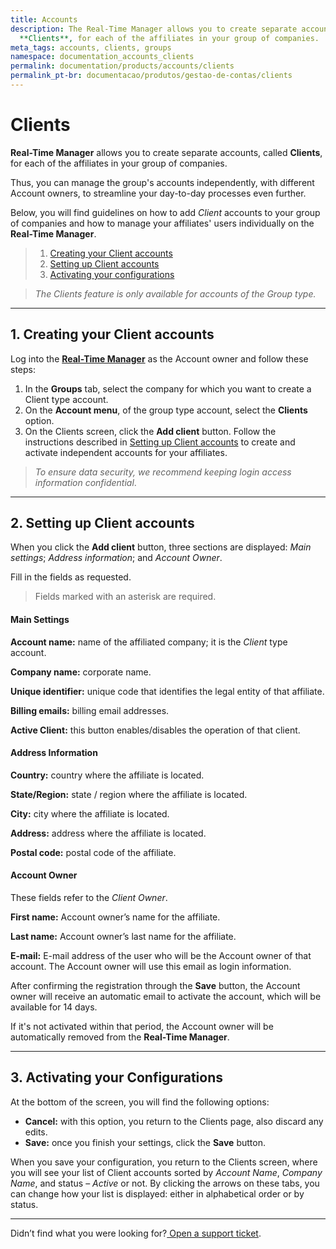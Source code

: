 ```yaml
---
title: Accounts
description: The Real-Time Manager allows you to create separate accounts, called
  **Clients**, for each of the affiliates in your group of companies.
meta_tags: accounts, clients, groups
namespace: documentation_accounts_clients
permalink: documentation/products/accounts/clients
permalink_pt-br: documentacao/produtos/gestao-de-contas/clients
---
```

# Clients



**Real-Time Manager** allows you to create separate accounts, called **Clients**, for each of the affiliates in your group of companies.

Thus, you can manage the group's accounts independently, with different Account owners, to streamline your day-to-day processes even further.

Below, you will find guidelines on how to add _Client_ accounts to your group of companies and how to manage your affiliates' users individually on the **Real-Time Manager**.

> 1. [Creating your Client accounts](#creatingyourcientaccounts)
> 2. [Setting up Client accounts](#settingupclientaccounts)
> 3. [Activating your configurations](#Activatingyourconfigurations)

> _The Clients feature is only available for accounts of the Group type._

---

## **1. Creating your Client accounts** 

Log into the **[Real-Time Manager](https://manager.azion.com/)** as the Account owner and follow these steps:

1. In the **Groups** tab, select the company for which you want to create a Client type account.
2. On the **Account menu**, of the group type account, select the **Clients** option.
3. On the Clients screen, click the **Add client** button. Follow the instructions described in [Setting up Client accounts](https://www.azion.com/en/documentation/products/accounts/clients/#settingupclientaccounts) to create and activate independent accounts for your affiliates.

> _To ensure data security, we recommend keeping login access information confidential_.

---

## **2. Setting up Client accounts** 

When you click the **Add client** button, three sections are displayed: *Main settings*; *Address information*; and *Account Owner*.

Fill in the fields as requested.

> Fields marked with an asterisk are required.

#### **Main Settings**

**Account name:** name of the affiliated company; it is the _Client_ type account.

**Company name:** corporate name.

**Unique identifier:** unique code that identifies the legal entity of that affiliate.

**Billing emails:** billing email addresses.

**Active Client:** this button enables/disables the operation of that client.

#### **Address Information**

**Country:** country where the affiliate is located.

**State/Region:** state / region where the affiliate is located.

**City:** city where the affiliate is located.

**Address:** address where the affiliate is located.

**Postal code:** postal code of the affiliate.

#### **Account Owner**

These fields refer to the *Client Owner*.

**First name:** Account owner’s name for the affiliate.

**Last name:** Account owner’s last name for the affiliate.

**E-mail:** E-mail address of the user who will be the Account owner of that account. The Account owner will use this email as login information.

After confirming the registration through the **Save** button, the Account owner will receive an automatic email to activate the account, which will be available for 14 days.

If it's not activated within that period, the Account owner will be automatically removed from the **Real-Time Manager**.

---

## **3. Activating your Configurations** 

At the bottom of the screen, you will find the following options:

* **Cancel:** with this option, you return to the Clients page, also discard any edits.
* **Save:** once you finish your settings, click the **Save** button.

When you save your configuration, you return to the Clients screen, where you will see your list of Client accounts sorted by *Account Name*, *Company Name*, and status – *Active* or not. By clicking the arrows on these tabs, you can change how your list is displayed: either in alphabetical order or by status.

---

Didn’t find what you were looking for?[ Open a support ticket](https://tickets.azion.com/).
